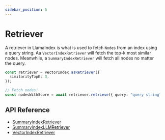 ```yaml
---
sidebar_position: 5
---
```


# Retriever

A retriever in LlamaIndex is what is used to fetch `Node`s from an index using a query string. Aa `VectorIndexRetriever` will fetch the top-k most similar nodes. Meanwhile, a `SummaryIndexRetriever` will fetch all nodes no matter the query.

```typescript
const retriever = vectorIndex.asRetriever({
  similarityTopK: 3,
});

// Fetch nodes!
const nodesWithScore = await retriever.retrieve({ query: "query string" });
```

## API Reference

- [SummaryIndexRetriever](../api/classes/SummaryIndexRetriever.md)
- [SummaryIndexLLMRetriever](../api/classes/SummaryIndexLLMRetriever.md)
- [VectorIndexRetriever](../api/classes/VectorIndexRetriever.md)

